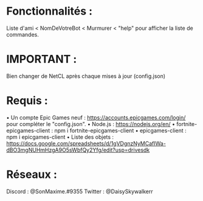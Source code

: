 # Fonctionnalités :
Liste d'ami < NomDeVotreBot < Murmurer < "help" pour afficher la liste de commandes.

# IMPORTANT :
Bien changer de NetCL après chaque mises à jour (config.json)

# Requis :
 • Un compte Epic Games neuf : https://accounts.epicgames.com/login/ pour compléter le "config.json".
 • Node.js : https://nodejs.org/en/
 • fortnite-epicgames-client : npm i fortnite-epicgames-client
 • epicgames-client : npm i epicgames-client
 • Liste des objets : https://docs.google.com/spreadsheets/d/1gVDgnzNyMCafIWa-dBO3mgNUHmHzgA9O5sWbfQy2Yfg/edit?usp=drivesdk

# Réseaux :
Discord : @SonMaxime.#9355
Twitter : @DaisySkywalkerr
